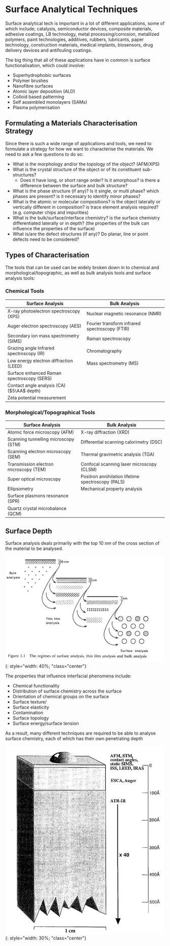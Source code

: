 # Surface Analytical Techniques

Surface analytical tech is important in a lot of different applications, some of which include; catalysis, semiconductor devices, composite materials, adhesive coatings, LB technology, metal processing/corrosion, metallized polymers, paint technologies, additives, rubbers, lubricants, paper technology, construction materials, medical implants, biosensors, drug delivery devices and antifouling coatings.

The big thing that all of these applications have in common is surface functionalisation, which could involve:

* Superhydrophobic surfaces
* Polymer brushes
* Nanofibre surfaces
* Atomic layer deposition (ALD)
* Colloid based patterning
* Self assembled monolayers (SAMs)
* Plasma polymerisation

## Formulating a Materials Characterisation Strategy

Since there is such a wide range of applications and tools, we need to formulate a strategy for how we want to characterise the materials. We need to ask a few questions to do so:

* What is the morphology and/or the topology of the object? (AFM/XPS)
* What is the crystal structure of the object or of its constituent sub-structures?
  * Does it have long, or short range order? Is it amorphous? is there a difference between the surface and bulk structure?
* What is the phase structure (if any)? Is it single, or multi phase? which phases are present? is it necessary to identify minor phases?
* What is the atomic or molecular compositions? is the object laterally or vertically different in composition? is trace element analysis required? (e.g. computer chips and impurities)
* What is the bulk/surface/interface chemistry? is the surface chemistry differentiated laterally or in depth? (the properties of the bulk can influence the properties of the surface)
* What is/are the defect structures (if any)? Do planar, line or point defects need to be considered?

## Types of Characterisation

The tools that can be used can be widely broken down in to chemical and morphological/topographic, as well as bulk analysis tools and surface analysis tools:

### Chemical Tools

| Surface Analysis                           | Bulk Analysis                                  |
| ------------------------------------------ | ---------------------------------------------- |
| X-ray photoelectron spectroscopy (XPS)     | Nuclear magnetic resonance (NMR)               |
| Auger electron spectroscopy (AES)          | Fourier transform infrared spectroscopy (FTIR) |
| Secondary ion mass spectrometry (SIMS)     | Raman spectroscopy                             |
| Grazing angle Infrared spectroscopy (IR)   | Chromatography                                 |
| Low energy electron diffraction (LEED)     | Mass spectrometry (MS)                         |
| Surface enhanced Raman spectroscopy (SERS) |                                                |
| Contact angle analysis (CA) ($5\AA$ depth) |                                                |
| Zeta potential measurement                 |                                                |



### Morphological/Topographical Tools

| Surface Analysis                       | Bulk Analysis                                      |
| -------------------------------------- | -------------------------------------------------- |
| Atomic force microscopy (AFM)          | X-ray diffraction (XRD)                            |
| Scanning tunnelling microscopy (STM)   | Differential scanning calorimetry (DSC)            |
| Scanning electron microscopy (SEM)     | Thermal gravimetric analysis (TGA)                 |
| Transmission electron microscopy (TEM) | Confocal scanning laser microscopy (CLSM)          |
| Super optical microscopy               | Positron annihilation lifetime spectroscopy (PALS) |
| Ellipsometry                           | Mechanical property analysis                       |
| Surface plasmons resonance (SPR)       |                                                    |
| Quartz crystal microbalance (QCM)      |                                                    |

## Surface Depth

Surface analysis deals primarily with the top $10\:nm$ of the cross section of the material to be analysed.

 ![!fig1.1](fig1.1.png){: style="width: 40%; "class="center"}

The properties that influence interfacial phenomena include:

* Chemical functionality
* Distribution of surface chemistry across the surface
* Orientation of chemical groups on the surface
* Surface texture/
* Surface elasticity
* Contamination
* Surface topology
* Surface energy/surface tension

As a result, many different techniques are required to be able to analyse surface chemistry, each of which has their own penetrating depth 

![!probedepth](probedepth.png){: style="width: 30%; "class="center"}